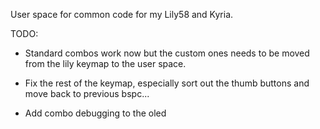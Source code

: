 User space for common code for my Lily58 and Kyria.

TODO:
* Standard combos work now but the custom ones needs to 
  be moved from the lily keymap to the user space.

* Fix the rest of the keymap, especially sort out the 
  thumb buttons and move back to previous bspc...

* Add combo debugging to the oled 
